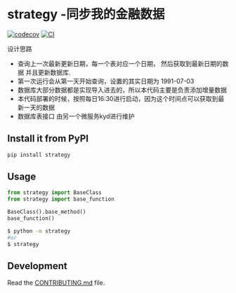 # strategy -同步我的金融数据

[![codecov](https://codecov.io/gh/ryanzhang/strategy/branch/main/graph/badge.svg?token=strategy_token_here)](https://codecov.io/gh/ryanzhang/strategy)
[![CI](https://github.com/ryanzhang/strategy/actions/workflows/main.yml/badge.svg)](https://github.com/ryanzhang/strategy/actions/workflows/main.yml)

<!-- 找到缺失的数据, 并更新数据，数据来源是通达信，使用 mootdx -->

设计思路

* 查询上一次最新更新日期，每一个表对应一个日期， 然后获取到最新日期的数据 并且更新数据库.
* 第一次运行会从第一天开始查询，设置的其实日期为 1991-07-03
* 数据库大部分数据都是实现导入进去的，所以本代码主要是负责添加增量数据
* 本代码部署的时候，按照每日16:30进行启动，因为这个时间点可以获取到最新一天的数据
* 数据库表接口 由另一个微服务kyd进行维护


## Install it from PyPI

```bash
pip install strategy
```

## Usage

```py
from strategy import BaseClass
from strategy import base_function

BaseClass().base_method()
base_function()
```

```bash
$ python -m strategy
#or
$ strategy
```

## Development

Read the [CONTRIBUTING.md](CONTRIBUTING.md) file.
